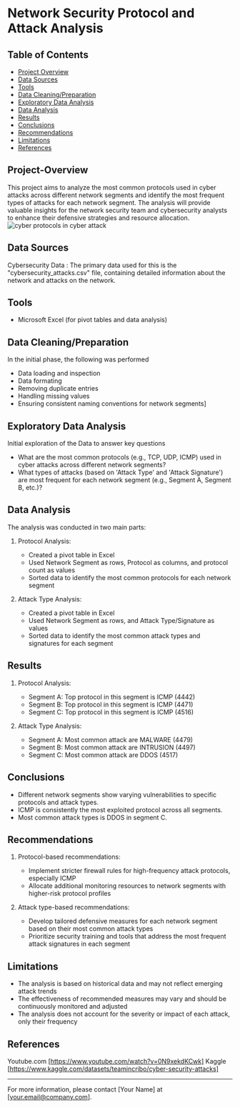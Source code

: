 # Network Security Protocol and Attack Analysis

## Table of Contents
- [Project Overview](#project-overview)
- [Data Sources](#data-sources)
- [Tools](#tools)
- [Data Cleaning/Preparation](#data-cleaningpreparation)
- [Exploratory Data Analysis](#exploratory-data-analysis)
- [Data Analysis](#data-analysis)
- [Results](#results)
- [Conclusions](#conclusions)
- [Recommendations](#recommendations)
- [Limitations](#limitations)
- [References](#references)

## Project-Overview
This project aims to analyze the most common protocols used in cyber attacks across different network segments and identify the most frequent types of attacks for each network segment. The analysis will provide valuable insights for the network security team and cybersecurity analysts to enhance their defensive strategies and resource allocation.
![cyber protocols in cyber attack](https://github.com/user-attachments/assets/35a3e2df-7b86-463d-b087-24e4d984d436)


## Data Sources
Cybersecurity Data : The primary data used for this is the "cybersecurity_attacks.csv" file, containing detailed information about the network and attacks on the network.

## Tools
- Microsoft Excel (for pivot tables and data analysis)

## Data Cleaning/Preparation
In the initial phase, the following was performed
- Data loading and inspection
- Data formating
- Removing duplicate entries
- Handling missing values
- Ensuring consistent naming conventions for network segments]

## Exploratory Data Analysis
Initial exploration of the Data to answer key questions
- What are the most common protocols (e.g., TCP, UDP, ICMP) used in cyber attacks across different network segments?
- What types of attacks (based on 'Attack Type' and 'Attack Signature') are most frequent for each network segment (e.g., Segment A, Segment B, etc.)?

## Data Analysis
The analysis was conducted in two main parts:

1. Protocol Analysis:
   - Created a pivot table in Excel
   - Used Network Segment as rows, Protocol as columns, and protocol count as values
   - Sorted data to identify the most common protocols for each network segment
  

2. Attack Type Analysis:
   - Created a pivot table in Excel
   - Used Network Segment as rows, and Attack Type/Signature as values
   - Sorted data to identify the most common attack types and signatures for each segment

## Results

1. Protocol Analysis:
   - Segment A: Top protocol in this segment is ICMP (4442)
   - Segment B: Top protocol in this segment is ICMP (4471)
   - Segment C: Top protocol in this segment is ICMP (4516)
  
2. Attack Type Analysis:
   - Segment A: Most common attack are MALWARE (4479)
   - Segment B: Most common attack are INTRUSION (4497)
   - Segment C: Most common attack are DDOS (4517)

## Conclusions

- Different network segments show varying vulnerabilities to specific protocols and attack types.
- ICMP is consistently the most exploited protocol across all segments.
- Most common attack types is DDOS in segment C.

## Recommendations
1. Protocol-based recommendations:
   - Implement stricter firewall rules for high-frequency attack protocols, especially ICMP
   - Allocate additional monitoring resources to network segments with higher-risk protocol profiles

2. Attack type-based recommendations:
   - Develop tailored defensive measures for each network segment based on their most common attack types
   - Prioritize security training and tools that address the most frequent attack signatures in each segment

## Limitations
- The analysis is based on historical data and may not reflect emerging attack trends
- The effectiveness of recommended measures may vary and should be continuously monitored and adjusted
- The analysis does not account for the severity or impact of each attack, only their frequency

## References
Youtube.com [https://www.youtube.com/watch?v=0N9xekdKCwk]
Kaggle [https://www.kaggle.com/datasets/teamincribo/cyber-security-attacks]

---

For more information, please contact [Your Name] at [your.email@company.com].

